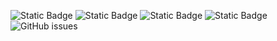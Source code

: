 ![Static Badge](https://img.shields.io/badge/blacklists-60-000000) ![Static Badge](https://img.shields.io/badge/blacklisted-3100530-cc0000) ![Static Badge](https://img.shields.io/badge/whitelisted-2244-00CC00) ![Static Badge](https://img.shields.io/badge/streaming_blacklist-28107-000000) ![GitHub issues](https://img.shields.io/github/issues/fabriziosalmi/blacklists)
